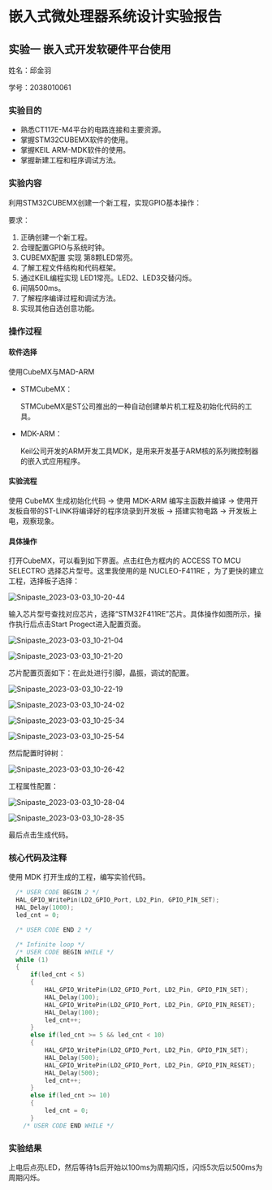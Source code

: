 # 嵌入式微处理器系统设计实验报告

## 实验一 嵌入式开发软硬件平台使用

姓名：邱金羽

学号：2038010061

### 实验目的

- 熟悉CT117E-M4平台的电路连接和主要资源。
- 掌握STM32CUBEMX软件的使用。
- 掌握KEIL ARM-MDK软件的使用。
- 掌握新建工程和程序调试方法。

### 实验内容

利用STM32CUBEMX创建一个新工程，实现GPIO基本操作：

要求：

1. 正确创建一个新工程。
2. 合理配置GPIO与系统时钟。
3. CUBEMX配置 实现 第8颗LED常亮。
4. 了解工程文件结构和代码框架。
5. 通过KEIL编程实现 LED1常亮。LED2、LED3交替闪烁。
6. 间隔500ms。
7. 了解程序编译过程和调试方法。
8. 实现其他自选创意功能。

### 操作过程

#### 软件选择

使用CubeMX与MAD-ARM

- STMCubeMX：

  STMCubeMX是ST公司推出的一种自动创建单片机工程及初始化代码的工具。

- MDK-ARM：

  Keil公司开发的ARM开发工具MDK，是用来开发基于ARM核的系列微控制器的嵌入式应用程序。

#### 实验流程

使用 CubeMX 生成初始化代码 -> 使用 MDK-ARM 编写主函数并编译 -> 使用开发板自带的ST-LINK将编译好的程序烧录到开发板 -> 搭建实物电路 -> 开发板上电，观察现象。

#### 具体操作

打开CubeMX，可以看到如下界面。点击红色方框内的 ACCESS TO MCU SELECTRO 选择芯片型号。这里我使用的是 NUCLEO-F411RE ，为了更快的建立工程，选择板子选择：

![Snipaste_2023-03-03_10-20-44](%E5%AE%9E%E9%AA%8C%E6%8A%A5%E5%91%8A/Snipaste_2023-03-03_10-20-44.png)

输入芯片型号查找对应芯片，选择“STM32F411RE”芯片。具体操作如图所示，操作执行后点击Start Progect进入配置页面。

![Snipaste_2023-03-03_10-21-04](%E5%AE%9E%E9%AA%8C%E6%8A%A5%E5%91%8A/Snipaste_2023-03-03_10-21-04.png)

![Snipaste_2023-03-03_10-21-20](%E5%AE%9E%E9%AA%8C%E6%8A%A5%E5%91%8A/Snipaste_2023-03-03_10-21-20.png)

芯片配置页面如下：在此处进行引脚，晶振，调试的配置。

![Snipaste_2023-03-03_10-22-19](%E5%AE%9E%E9%AA%8C%E6%8A%A5%E5%91%8A/Snipaste_2023-03-03_10-22-19.png)

![Snipaste_2023-03-03_10-24-02](%E5%AE%9E%E9%AA%8C%E6%8A%A5%E5%91%8A/Snipaste_2023-03-03_10-24-02.png)

![Snipaste_2023-03-03_10-25-34](%E5%AE%9E%E9%AA%8C%E6%8A%A5%E5%91%8A/Snipaste_2023-03-03_10-25-34.png)

![Snipaste_2023-03-03_10-25-54](%E5%AE%9E%E9%AA%8C%E6%8A%A5%E5%91%8A/Snipaste_2023-03-03_10-25-54.png)

然后配置时钟树：

![Snipaste_2023-03-03_10-26-42](%E5%AE%9E%E9%AA%8C%E6%8A%A5%E5%91%8A/Snipaste_2023-03-03_10-26-42.png)

工程属性配置：

![Snipaste_2023-03-03_10-28-04](%E5%AE%9E%E9%AA%8C%E6%8A%A5%E5%91%8A/Snipaste_2023-03-03_10-28-04.png)

![Snipaste_2023-03-03_10-28-35](%E5%AE%9E%E9%AA%8C%E6%8A%A5%E5%91%8A/Snipaste_2023-03-03_10-28-35.png)

最后点击生成代码。

### 核心代码及注释

使用 MDK 打开生成的工程，编写实验代码。

```c
  /* USER CODE BEGIN 2 */
  HAL_GPIO_WritePin(LD2_GPIO_Port, LD2_Pin, GPIO_PIN_SET);
  HAL_Delay(1000);
  led_cnt = 0;

  /* USER CODE END 2 */

  /* Infinite loop */
  /* USER CODE BEGIN WHILE */
  while (1)
  {
	  if(led_cnt < 5)
	  {
		  HAL_GPIO_WritePin(LD2_GPIO_Port, LD2_Pin, GPIO_PIN_SET);
		  HAL_Delay(100);
		  HAL_GPIO_WritePin(LD2_GPIO_Port, LD2_Pin, GPIO_PIN_RESET);
		  HAL_Delay(100);
		  led_cnt++;
	  }
	  else if(led_cnt >= 5 && led_cnt < 10)
	  {
		  HAL_GPIO_WritePin(LD2_GPIO_Port, LD2_Pin, GPIO_PIN_SET);
		  HAL_Delay(500);
		  HAL_GPIO_WritePin(LD2_GPIO_Port, LD2_Pin, GPIO_PIN_RESET);
		  HAL_Delay(500);
		  led_cnt++;
	  }
	  else if(led_cnt >= 10)
	  {
		  led_cnt = 0;
	  }
    /* USER CODE END WHILE */
```

### 实验结果

上电后点亮LED，然后等待1s后开始以100ms为周期闪烁，闪烁5次后以500ms为周期闪烁。